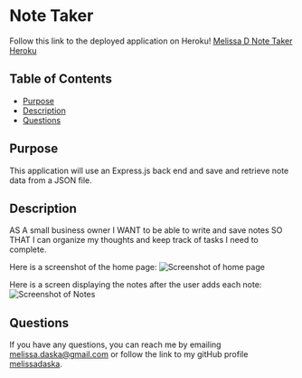 # Note Taker

Follow this link to the deployed application on Heroku! [Melissa D Note Taker Heroku](https://melissadaskanotetaker.herokuapp.com/)

## Table of Contents
  
* [Purpose](#purpose)
* [Description](#description)
* [Questions](#questions)

## Purpose

This application will use an Express.js back end and save and retrieve note data from a JSON file.

## Description

AS A small business owner
I WANT to be able to write and save notes
SO THAT I can organize my thoughts and keep track of tasks I need to complete.

Here is a screenshot of the home page: 
![Screenshot of home page](.public/assets/images/homepage.png)

Here is a screen displaying the notes after the user adds each note:
![Screenshot of Notes](.public/assets/images/notespage.png)


## Questions
If you have any questions, you can reach me by emailing [melissa.daska@gmail.com](mailto:melissa.daska@gmail.com) or follow the link to my gitHub profile [melissadaska](https://github.com/melissadaska).
